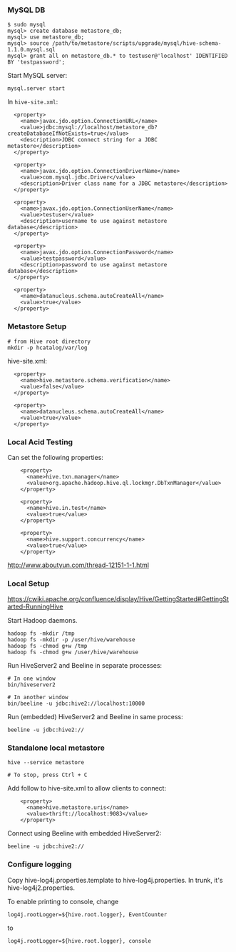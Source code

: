 ### MySQL DB

```
$ sudo mysql
mysql> create database metastore_db;
mysql> use metastore_db;
mysql> source /path/to/metastore/scripts/upgrade/mysql/hive-schema-1.1.0.mysql.sql
mysql> grant all on metastore_db.* to testuser@'localhost' IDENTIFIED BY 'testpassword';
```


Start MySQL server:

```
mysql.server start
```


In `hive-site.xml`:

```
  <property>
    <name>javax.jdo.option.ConnectionURL</name>
    <value>jdbc:mysql://localhost/metastore_db?createDatabaseIfNotExists=true</value>
    <description>JDBC connect string for a JDBC metastore</description>
  </property>

  <property>
    <name>javax.jdo.option.ConnectionDriverName</name>
    <value>com.mysql.jdbc.Driver</value>
    <description>Driver class name for a JDBC metastore</description>
  </property>

  <property>
    <name>javax.jdo.option.ConnectionUserName</name>
    <value>testuser</value>
    <description>username to use against metastore database</description>
  </property>

  <property>
    <name>javax.jdo.option.ConnectionPassword</name>
    <value>testpassword</value>
    <description>password to use against metastore database</description>
  </property>

  <property>
    <name>datanucleus.schema.autoCreateAll</name>
    <value>true</value>
  </property>
```


### Metastore Setup

```
# from Hive root directory
mkdir -p hcatalog/var/log
```

hive-site.xml:

```
  <property>
    <name>hive.metastore.schema.verification</name>
    <value>false</value>
  </property>

  <property>
    <name>datanucleus.schema.autoCreateAll</name>
    <value>true</value>
  </property>
```


### Local Acid Testing
Can set the following properties:
```
    <property>
      <name>hive.txn.manager</name>
      <value>org.apache.hadoop.hive.ql.lockmgr.DbTxnManager</value>
    </property>

    <property>
      <name>hive.in.test</name>
      <value>true</value>
    </property>

    <property>
      <name>hive.support.concurrency</name>
      <value>true</value>
    </property>
```

http://www.aboutyun.com/thread-12151-1-1.html


### Local Setup
https://cwiki.apache.org/confluence/display/Hive/GettingStarted#GettingStarted-RunningHive

Start Hadoop daemons.
```
hadoop fs -mkdir /tmp
hadoop fs -mkdir -p /user/hive/warehouse
hadoop fs -chmod g+w /tmp
hadoop fs -chmod g+w /user/hive/warehouse
```

Run HiveServer2 and Beeline in separate processes:
```
# In one window
bin/hiveserver2

# In another window
bin/beeline -u jdbc:hive2://localhost:10000
```

Run (embedded) HiveServer2 and Beeline in same process:
```
beeline -u jdbc:hive2://
```


### Standalone local metastore
```
hive --service metastore

# To stop, press Ctrl + C
```

Add follow to hive-site.xml to allow clients to connect:
```
    <property>
      <name>hive.metastore.uris</name>
      <value>thrift://localhost:9083</value>
    </property>
```

Connect using Beeline with embedded HiveServer2:
```
beeline -u jdbc:hive2://
```

### Configure logging
Copy hive-log4j.properties.template to hive-log4j.properties. In trunk, it's hive-log4j2.properties.

To enable printing to console, change
```
log4j.rootLogger=${hive.root.logger}, EventCounter
```
to
```
log4j.rootLogger=${hive.root.logger}, console
```